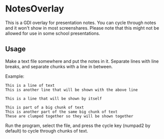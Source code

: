 # NotesOverlay

This is a GDI overlay for presentation notes. You can cycle through notes and it won't show in most screenshares. Please note that this might not be allowed for use in some school presentations. 

## Usage 

Make a text file somewhere and put the notes in it. Separate lines with line breaks, and separate chunks with a line in between. 

Example: 

```
This is a line of text
This is another line that will be shown with the above line 

This is a line that will be shown by itself 

This is part of a big chunk of text 
This is another part of the same big chunk of text
These are clumped together so they will be shown together
```

Run the program, select the file, and press the cycle key (numpad2 by default) to cycle through chunks of text. 
